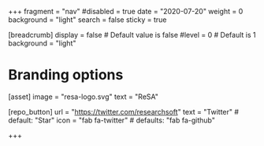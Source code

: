 +++
fragment = "nav"
#disabled = true
date = "2020-07-20"
weight = 0
background = "light"
search = false
sticky = true

[breadcrumb]
  display = false # Default value is false
  #level = 0 # Default is 1
  background = "light"

# Branding options
[asset]
  image = "resa-logo.svg"
  text = "ReSA"

[repo_button]
  url = "https://twitter.com/researchsoft"
  text = "Twitter" # default: "Star"
  icon = "fab fa-twitter" # defaults: "fab fa-github"

+++